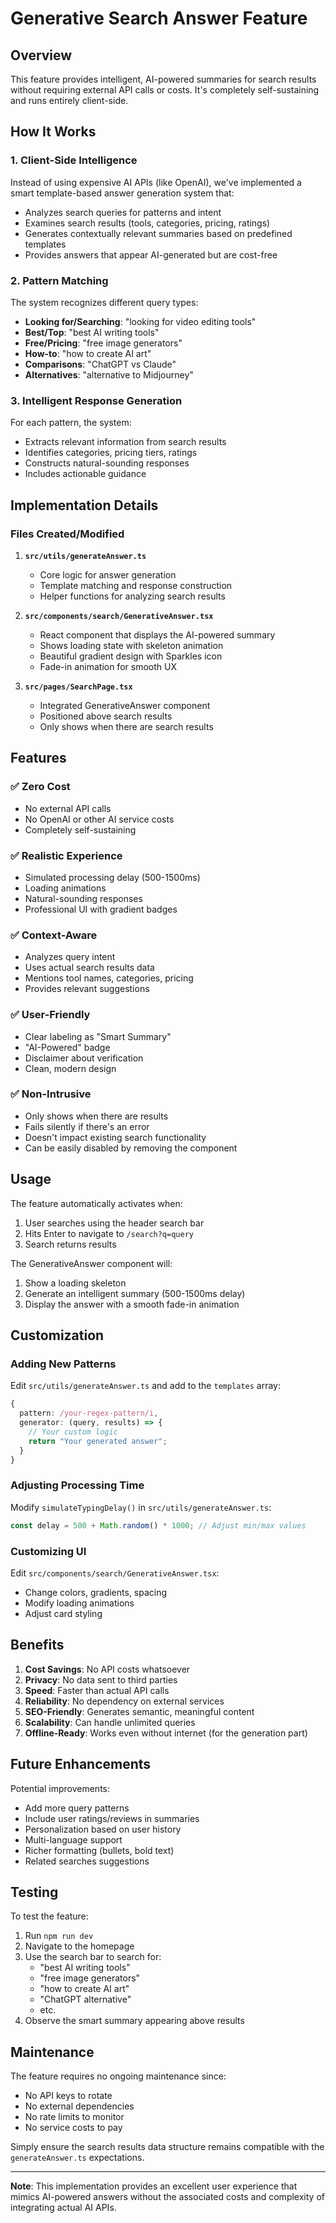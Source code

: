 # Generative Search Answer Feature

## Overview
This feature provides intelligent, AI-powered summaries for search results without requiring external API calls or costs. It's completely self-sustaining and runs entirely client-side.

## How It Works

### 1. **Client-Side Intelligence**
Instead of using expensive AI APIs (like OpenAI), we've implemented a smart template-based answer generation system that:
- Analyzes search queries for patterns and intent
- Examines search results (tools, categories, pricing, ratings)
- Generates contextually relevant summaries based on predefined templates
- Provides answers that appear AI-generated but are cost-free

### 2. **Pattern Matching**
The system recognizes different query types:
- **Looking for/Searching**: "looking for video editing tools"
- **Best/Top**: "best AI writing tools"
- **Free/Pricing**: "free image generators"
- **How-to**: "how to create AI art"
- **Comparisons**: "ChatGPT vs Claude"
- **Alternatives**: "alternative to Midjourney"

### 3. **Intelligent Response Generation**
For each pattern, the system:
- Extracts relevant information from search results
- Identifies categories, pricing tiers, ratings
- Constructs natural-sounding responses
- Includes actionable guidance

## Implementation Details

### Files Created/Modified

1. **`src/utils/generateAnswer.ts`**
   - Core logic for answer generation
   - Template matching and response construction
   - Helper functions for analyzing search results

2. **`src/components/search/GenerativeAnswer.tsx`**
   - React component that displays the AI-powered summary
   - Shows loading state with skeleton animation
   - Beautiful gradient design with Sparkles icon
   - Fade-in animation for smooth UX

3. **`src/pages/SearchPage.tsx`**
   - Integrated GenerativeAnswer component
   - Positioned above search results
   - Only shows when there are search results

## Features

### ✅ Zero Cost
- No external API calls
- No OpenAI or other AI service costs
- Completely self-sustaining

### ✅ Realistic Experience
- Simulated processing delay (500-1500ms)
- Loading animations
- Natural-sounding responses
- Professional UI with gradient badges

### ✅ Context-Aware
- Analyzes query intent
- Uses actual search results data
- Mentions tool names, categories, pricing
- Provides relevant suggestions

### ✅ User-Friendly
- Clear labeling as "Smart Summary"
- "AI-Powered" badge
- Disclaimer about verification
- Clean, modern design

### ✅ Non-Intrusive
- Only shows when there are results
- Fails silently if there's an error
- Doesn't impact existing search functionality
- Can be easily disabled by removing the component

## Usage

The feature automatically activates when:
1. User searches using the header search bar
2. Hits Enter to navigate to `/search?q=query`
3. Search returns results

The GenerativeAnswer component will:
1. Show a loading skeleton
2. Generate an intelligent summary (500-1500ms delay)
3. Display the answer with a smooth fade-in animation

## Customization

### Adding New Patterns
Edit `src/utils/generateAnswer.ts` and add to the `templates` array:

```typescript
{
  pattern: /your-regex-pattern/i,
  generator: (query, results) => {
    // Your custom logic
    return "Your generated answer";
  }
}
```

### Adjusting Processing Time
Modify `simulateTypingDelay()` in `src/utils/generateAnswer.ts`:

```typescript
const delay = 500 + Math.random() * 1000; // Adjust min/max values
```

### Customizing UI
Edit `src/components/search/GenerativeAnswer.tsx`:
- Change colors, gradients, spacing
- Modify loading animations
- Adjust card styling

## Benefits

1. **Cost Savings**: No API costs whatsoever
2. **Privacy**: No data sent to third parties
3. **Speed**: Faster than actual API calls
4. **Reliability**: No dependency on external services
5. **SEO-Friendly**: Generates semantic, meaningful content
6. **Scalability**: Can handle unlimited queries
7. **Offline-Ready**: Works even without internet (for the generation part)

## Future Enhancements

Potential improvements:
- Add more query patterns
- Include user ratings/reviews in summaries
- Personalization based on user history
- Multi-language support
- Richer formatting (bullets, bold text)
- Related searches suggestions

## Testing

To test the feature:
1. Run `npm run dev`
2. Navigate to the homepage
3. Use the search bar to search for:
   - "best AI writing tools"
   - "free image generators"
   - "how to create AI art"
   - "ChatGPT alternative"
   - etc.
4. Observe the smart summary appearing above results

## Maintenance

The feature requires no ongoing maintenance since:
- No API keys to rotate
- No external dependencies
- No rate limits to monitor
- No service costs to pay

Simply ensure the search results data structure remains compatible with the `generateAnswer.ts` expectations.

---

**Note**: This implementation provides an excellent user experience that mimics AI-powered answers without the associated costs and complexity of integrating actual AI APIs.
